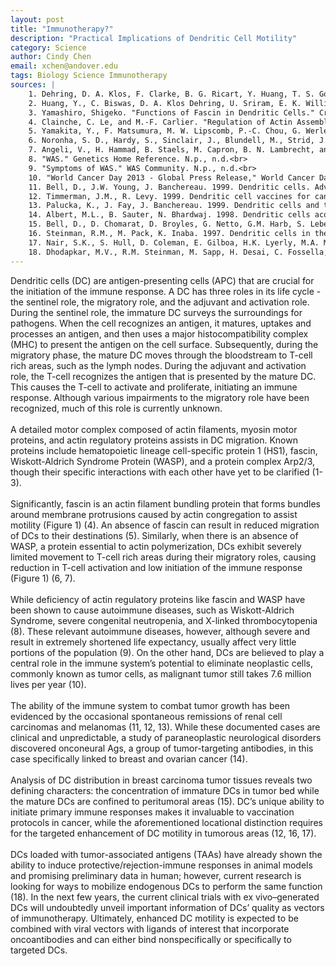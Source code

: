 ```yaml
---
layout: post
title: "Immunotherapy?"
description: "Practical Implications of Dendritic Cell Motility"
category: Science
author: Cindy Chen
email: xchen@andover.edu
tags: Biology Science Immunotherapy
sources: |
    1. Dehring, D. A. Klos, F. Clarke, B. G. Ricart, Y. Huang, T. S. Gomez, E. K. Williamson, D. A. Hammer, D. D. Billadeau, Y. Argon, and J. K. Burkhardt. "Hematopoietic Lineage Cell-Specific Protein 1 Functions in Concert with the Wiskott-Aldrich Syndrome Protein To Promote Podosome Array Organization and Chemotaxis in Dendritic Cells." The Journal of Immunology 186.8 (2011): 4805-818. Print.<br>
    2. Huang, Y., C. Biswas, D. A. Klos Dehring, U. Sriram, E. K. Williamson, S. Li, F. Clarke, S. Gallucci, Y. Argon, and J. K. Burkhardt. "The Actin Regulatory Protein HS1 Is Required for Antigen Uptake and Presentation by Dendritic Cells." The Journal of Immunology 187.11 (2011): 5952-963.Print.<br>  
    3. Yamashiro, Shigeko. "Functions of Fascin in Dendritic Cells." Critical Reviews™ in Immunology Crit Rev Immunol 32.1 (2012): 11-22.Print.<br>  
    4. Clainche, C. Le, and M.-F. Carlier. "Regulation of Actin Assembly Associated With Protrusion and     Adhesion in Cell Migration." Physiological Reviews 88.2 (2008): 489-513.<br>  
    5. Yamakita, Y., F. Matsumura, M. W. Lipscomb, P.-C. Chou, G. Werlen, J. K. Burkhardt, and S. Yamashiro. "Fascin1 Promotes Cell Migration of Mature DCs." The Journal of Immunology 186.5 (2011): 2850-859.<br>  
    6. Noronha, S. D., Hardy, S., Sinclair, J., Blundell, M., Strid, J., Schulz, O., . . . Thrasher, A. (2005). Impaired dendritic-cell homing in vivo in the absence of Wiskott-Aldrich syndrome protein. Blood, 105(4), 1590-1597.<br>  
    7. Angeli, V., H. Hammad, B. Staels, M. Capron, B. N. Lambrecht, and F. Trottein. "Peroxisome Proliferator-Activated Receptor   Inhibits the Migration of Dendritic Cells: Consequences for the Immune Response." The Journal of Immunology170.10 (2003): 5295-301. Print.<br>  
    8. "WAS." Genetics Home Reference. N.p., n.d.<br>  
    9. "Symptoms of WAS." WAS Community. N.p., n.d.<br>  
    10. "World Cancer Day 2013 - Global Press Release," World Cancer Day Foundation, last modified 2013, accessed July 7, 2016, http://www.worldcancerday.org/world-cancer-day-2013-global-press-release.<br>  
    11. Bell, D., J.W. Young, J. Banchereau. 1999. Dendritic cells. Adv. Immunol. 72:255–324<br>  
    12. Timmerman, J.M., R. Levy. 1999. Dendritic cell vaccines for cancer immunotherapy. Annu. Rev. Med. 50:507–29<br>
    13. Palucka, K., J. Fay, J. Banchereau. 1999. Dendritic cells and tumor immunity.<br>  
    14. Albert, M.L., B. Sauter, N. Bhardwaj. 1998. Dendritic cells acquire antigen from apoptotic cells and induce class I-restricted CTLs. Nature 392:86–89<br>
    15. Bell, D., D. Chomarat, D. Broyles, G. Netto, G.M. Harb, S. Lebecque, J. Valladeau, J. Davoust, A. Palucka, J. Banchereau. 1999. In breast carcinoma tissue, immature DC reside within the tumor while mature DC are located in peritumoral area. J. Exp. Med. 190:1417–26<br>
    16. Steinman, R.M., M. Pack, K. Inaba. 1997. Dendritic cells in the T-cell areas of lymphoid organs. Immunol. Rev. 156:25–37<br>  
    17. Nair, S.K., S. Hull, D. Coleman, E. Gilboa, H.K. Lyerly, M.A. Morse. 1999. Induction of carcinoembryonic antigen (CEA)-specific cytotoxic T-lymphocyte responses in vitro using autologous dendritic cells loaded with CEA peptide or CEA RNA in patients with metastatic malignancies expressing CEA. Int. J. Cancer 82:121–24<br>  
    18. Dhodapkar, M.V., R.M. Steinman, M. Sapp, H. Desai, C. Fossella, J. Krasovsky, S.M. Donahoe, P.R. Dunbar, V. Cerundolo, D.F. Nixon, N. Bhardwaj. 1999. Rapid generation of broad T-cell immunity in humans after a single injection of mature dendritic cells. J. Clin. Invest. 104:173–80  s
---
```


Dendritic cells (DC) are antigen-presenting cells (APC) that are crucial for the initiation of the immune response. A DC has three roles in its life cycle - the sentinel role, the migratory role, and the adjuvant and activation role. During the sentinel role, the immature DC surveys the surroundings for pathogens. When the cell recognizes an antigen, it matures, uptakes and processes an antigen, and then uses a major histocompatibility complex (MHC) to present the antigen on the cell surface. Subsequently, during the migratory phase, the mature DC moves through the bloodstream to T-cell rich areas, such as the lymph nodes. During the adjuvant and activation role, the T-cell recognizes the antigen that is presented by the mature DC. This causes the T-cell to activate and proliferate, initiating an immune response. Although various impairments to the migratory role have been recognized, much of this role is currently unknown.
<br>
<br>
A detailed motor complex composed of actin filaments, myosin motor proteins, and actin regulatory proteins assists in DC migration. Known proteins include hematopoietic lineage cell-specific protein 1 (HS1), fascin, Wiskott-Aldrich Syndrome Protein (WASP), and a protein complex Arp2/3, though their specific interactions with each other have yet to be clarified (1-3).
<br>
<br>
Significantly, fascin is an actin filament bundling protein that forms bundles around membrane protrusions caused by actin congregation to assist motility (Figure 1) (4). An absence of fascin can result in reduced migration of DCs to their destinations (5). Similarly, when there is an absence of WASP, a protein essential to actin polymerization, DCs exhibit severely limited movement to T-cell rich areas during their migratory roles, causing reduction in T-cell activation and low initiation of the immune response (Figure 1) (6, 7).
<br>
<br>
While deficiency of actin regulatory proteins like fascin and WASP have been shown to cause autoimmune diseases, such as Wiskott-Aldrich Syndrome, severe congenital neutropenia, and X-linked thrombocytopenia (8). These relevant autoimmune diseases, however, although severe and result in extremely shortened life expectancy, usually affect very little portions of the population (9). On the other hand, DCs are believed to play a central role in the immune system’s potential to eliminate neoplastic cells, commonly known as tumor cells, as malignant tumor still takes 7.6 million lives per year (10).
<br>
<br>
The ability of the immune system to combat tumor growth has been evidenced by the occasional spontaneous remissions of renal cell carcinomas and melanomas (11, 12, 13). While these documented cases are clinical and unpredictable, a study of paraneoplastic neurological disorders discovered onconeural Ags, a group of tumor-targeting antibodies, in this case specifically linked to breast and ovarian cancer (14).
<br>
<br>
Analysis of DC distribution in breast carcinoma tumor tissues reveals two defining characters: the concentration of immature DCs in tumor bed while the mature DCs are confined to peritumoral areas (15). DC’s unique ability to initiate primary immune responses makes it invaluable to vaccination protocols in cancer, while the aforementioned locational distinction requires for the targeted enhancement of DC motility in tumorous areas (12, 16, 17).
<br>
<br>
DCs loaded with tumor-associated antigens (TAAs) have already shown the ability to induce protective/rejection-immune responses in animal models and promising preliminary data in human; however, current research is looking for ways to mobilize endogenous DCs to perform the same function (18). In the next few years, the current clinical trials with ex vivo–generated DCs will undoubtedly unveil important information of DCs’ quality as vectors of immunotherapy. Ultimately, enhanced DC motility is expected to be combined with viral vectors with ligands of interest that incorporate oncoantibodies and can either bind nonspecifically or specifically to targeted DCs.